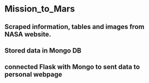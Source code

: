 # Mission_to_Mars

## Scraped information, tables and images from NASA website.

## Stored data in Mongo DB

## connected Flask with Mongo to sent data to personal webpage



